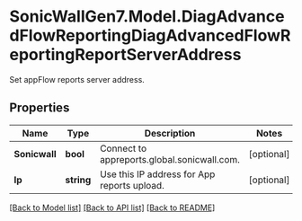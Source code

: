 # SonicWallGen7.Model.DiagAdvancedFlowReportingDiagAdvancedFlowReportingReportServerAddress
Set appFlow reports server address.

## Properties

Name | Type | Description | Notes
------------ | ------------- | ------------- | -------------
**Sonicwall** | **bool** | Connect to appreports.global.sonicwall.com. | [optional] 
**Ip** | **string** | Use this IP address for App reports upload. | [optional] 

[[Back to Model list]](../README.md#documentation-for-models) [[Back to API list]](../README.md#documentation-for-api-endpoints) [[Back to README]](../README.md)

